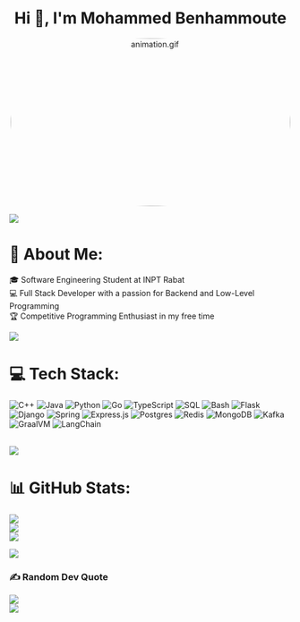 <h1 align="center">Hi 👋, I'm Mohammed Benhammoute</h1>

<p align="center" >
  <img src="https://media1.giphy.com/media/v1.Y2lkPTc5MGI3NjExZ2p4emZwM2ZqNzk4dXJldmZjdmVvM3BhbGkzbTZuZGRjZWJxcGQ3MiZlcD12MV9pbnRlcm5hbF9naWZfYnlfaWQmY3Q9Zw/iIqmM5tTjmpOB9mpbn/giphy.gif" width="500" height="300" alt="animation.gif" style="border-radius: 50%;">
</p>

<img src="https://user-images.githubusercontent.com/73097560/115834477-dbab4500-a447-11eb-908a-139a6edaec5c.gif">

# 💫 About Me:
🎓 Software Engineering Student at INPT Rabat<br>
💻 Full Stack Developer with a passion for Backend and Low-Level Programming<br>
🏆 Competitive Programming Enthusiast in my free time<br>

![](https://komarev.com/ghpvc/?username=Mohammed-BENHAMMOUTE&color=447ff7&label=Visitor+count)

# 💻 Tech Stack:
![C++](https://img.shields.io/badge/c++-%2300599C.svg?style=for-the-badge&logo=c%2B%2B&logoColor=white) ![Java](https://img.shields.io/badge/java-%23ED8B00.svg?style=for-the-badge&logo=java&logoColor=white) ![Python](https://img.shields.io/badge/python-3670A0?style=for-the-badge&logo=python&logoColor=ffdd54) ![Go](https://img.shields.io/badge/go-%2300ADD8.svg?style=for-the-badge&logo=go&logoColor=white) ![TypeScript](https://img.shields.io/badge/typescript-%23007ACC.svg?style=for-the-badge&logo=typescript&logoColor=white) ![SQL](https://img.shields.io/badge/sql-%2307405e.svg?style=for-the-badge&logo=sqlite&logoColor=white) ![Bash](https://img.shields.io/badge/bash-%23121011.svg?style=for-the-badge&logo=gnu-bash&logoColor=white) ![Flask](https://img.shields.io/badge/flask-%23000.svg?style=for-the-badge&logo=flask&logoColor=white) ![Django](https://img.shields.io/badge/django-%23092E20.svg?style=for-the-badge&logo=django&logoColor=white) ![Spring](https://img.shields.io/badge/spring-%236DB33F.svg?style=for-the-badge&logo=spring&logoColor=white) ![Express.js](https://img.shields.io/badge/express.js-%23404d59.svg?style=for-the-badge&logo=express&logoColor=%2361DAFB) ![Postgres](https://img.shields.io/badge/postgres-%23316192.svg?style=for-the-badge&logo=postgresql&logoColor=white) ![Redis](https://img.shields.io/badge/redis-%23DD0031.svg?style=for-the-badge&logo=redis&logoColor=white) ![MongoDB](https://img.shields.io/badge/MongoDB-%234ea94b.svg?style=for-the-badge&logo=mongodb&logoColor=white) ![Kafka](https://img.shields.io/badge/Apache%20Kafka-000?style=for-the-badge&logo=apachekafka) ![GraalVM](https://img.shields.io/badge/GraalVM-EA2845?style=for-the-badge&logo=graalvm&logoColor=white) ![LangChain](https://img.shields.io/badge/LangChain-000000?style=for-the-badge)

<br>
<img src="https://user-images.githubusercontent.com/73097560/115834477-dbab4500-a447-11eb-908a-139a6edaec5c.gif">

# 📊 GitHub Stats:
![](https://github-readme-stats.vercel.app/api?username=Mohammed-BENHAMMOUTE&theme=react&hide_border=false&include_all_commits=true&count_private=true)<br/>
![](https://github-readme-streak-stats.herokuapp.com/?user=Mohammed-BENHAMMOUTE&theme=react&hide_border=false)<br/>
![](https://github-readme-stats.vercel.app/api/top-langs/?username=Mohammed-BENHAMMOUTE&theme=react&hide_border=false&include_all_commits=true&count_private=true&layout=compact)<br/>

<img src="https://user-images.githubusercontent.com/73097560/115834477-dbab4500-a447-11eb-908a-139a6edaec5c.gif">

### ✍️ Random Dev Quote
![](https://quotes-github-readme.vercel.app/api?type=horizontal&theme=radical)
<br>
<img src="https://user-images.githubusercontent.com/73097560/115834477-dbab4500-a447-11eb-908a-139a6edaec5c.gif">
